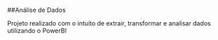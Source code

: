 ##Análise de Dados

Projeto realizado com o intuito de extrair, transformar e analisar dados utilizando o PowerBI
